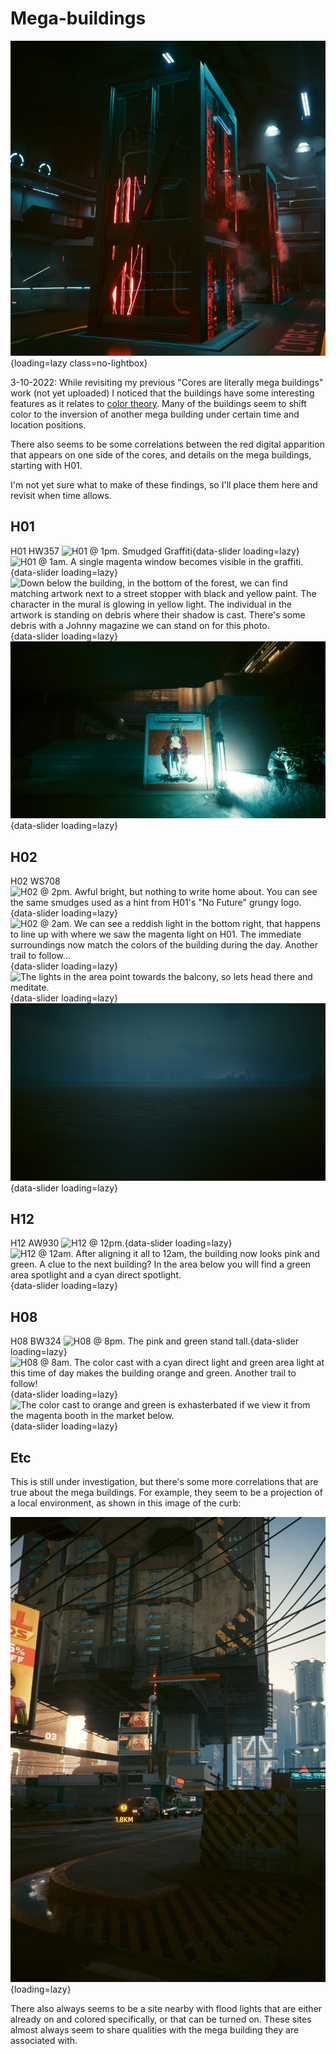 # Mega-buildings

![Mega Building](./assets/megabuilding-as-core.png){loading=lazy class=no-lightbox}

3-10-2022: While revisiting my previous "Cores are literally mega buildings" work
(not yet uploaded) I noticed that the buildings have some interesting features
as it relates to [color theory](./theory-color.md). Many of the
buildings seem to shift color to the inversion of another mega building under
certain time and location positions.

There also seems to be some correlations between the red digital apparition that
appears on one side of the cores, and details on the mega buildings, starting
with H01.

I'm not yet sure what to make of these findings, so I'll place them here and
revisit when time allows.

## H01

H01 HW357
![H01 @ 1pm. Smudged Graffiti](./assets/mb-h01-a.png){data-slider loading=lazy}
![H01 @ 1am. A single magenta window becomes visible in the graffiti.](./assets/mb-h01-b.png){data-slider loading=lazy}
![Down below the building, in the bottom of the forest, we can find matching artwork next to a street stopper with black and yellow paint. The character in the mural is glowing in yellow light. The individual in the artwork is standing on debris where their shadow is cast. There's some debris with a Johnny magazine we can stand on for this photo.](./assets/mb-h01-c.png){data-slider loading=lazy}
![After a moment of meditating on the debris, light from the above roads will illuminate the words "No future" - in white/orange/green with black sludge. That's building 02.](./assets/mb-h01-d.jpg){data-slider loading=lazy}

## H02

H02 WS708
![H02 @ 2pm. Awful bright, but nothing to write home about. You can see the same smudges used as a hint from H01's "No Future" grungy logo.](./assets/mb-h02-a.png){data-slider loading=lazy}
![H02 @ 2am. We can see a reddish light in the bottom right, that happens to line up with where we saw the magenta light on H01. The immediate surroundings now match the colors of the building during the day. Another trail to follow...](./assets/mb-h02-b.png){data-slider loading=lazy}
![The lights in the area point towards the balcony, so lets head there and meditate.](./assets/mb-h02-c.png){data-slider loading=lazy}
![The lighting has formed trees out of the clouds and water towers. The path leads to the space station - black/white/red. There's a mega building for that.](./assets/mb-h02-d.png){data-slider loading=lazy}

## H12

H12 AW930
![H12 @ 12pm.](./assets/mb-h12-a.png){data-slider loading=lazy}
![H12 @ 12am. After aligning it all to 12am, the building now looks pink and green. A clue to the next building? In the area below you will find a green area spotlight and a cyan direct spotlight.](./assets/mb-h12-b.png){data-slider loading=lazy}

## H08

H08 BW324
![H08 @ 8pm. The pink and green stand tall.](./assets/mb-h08-a.png){data-slider loading=lazy}
![H08 @ 8am. The color cast with a cyan direct light and green area light at this time of day makes the building orange and green. Another trail to follow!](./assets/mb-h08-b.png){data-slider loading=lazy}
![The color cast to orange and green is exhasterbated if we view it from the magenta booth in the market below.](./assets/mb-h08-c.png){data-slider loading=lazy}

## Etc

This is still under investigation, but there's some more correlations that are
true about the mega buildings. For example, they seem to be a projection of a local
environment, as shown in this image of the curb:

![The curb in front of megabuilding.](./assets/megabuilding-example.jpg){loading=lazy}

There also always seems to be a site nearby with flood lights that are either already
on and colored specifically, or that can be turned on. These sites almost always
seem to share qualities with the mega building they are associated with.
